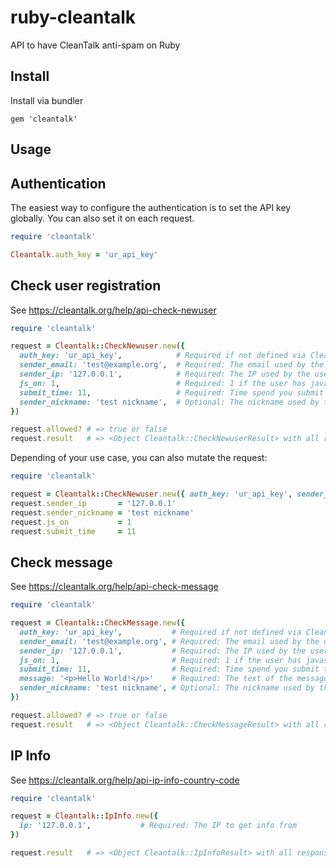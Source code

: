 # ruby-cleantalk

API to have CleanTalk anti-spam on Ruby

## Install

Install via bundler

    gem 'cleantalk'

## Usage

## Authentication

The easiest way to configure the authentication is to set the API key globally. You can also set it on each request.

```ruby
require 'cleantalk'

Cleantalk.auth_key = 'ur_api_key'
```

## Check user registration

See https://cleantalk.org/help/api-check-newuser

```ruby
require 'cleantalk'

request = Cleantalk::CheckNewuser.new({
  auth_key: 'ur_api_key',            # Required if not defined via Cleantalk.auth_key. the API Key
  sender_email: 'test@example.org',  # Required: The email used by the user
  sender_ip: '127.0.0.1',            # Required: The IP used by the user
  js_on: 1,                          # Required: 1 if the user has javascript enabled, 0 otherwise
  submit_time: 11,                   # Required: Time spend you submit the request in seconds
  sender_nickname: 'test nickname',  # Optional: The nickname used by the user
})

request.allowed? # => true or false
request.result   # => <Object Cleantalk::CheckNewuserResult> with all response data
```

Depending of your use case, you can also mutate the request:

```ruby
require 'cleantalk'

request = Cleantalk::CheckNewuser.new({ auth_key: 'ur_api_key', sender_email: 'test@example.org' })
request.sender_ip       = '127.0.0.1'
request.sender_nickname = 'test nickname'
request.js_on           = 1
request.submit_time     = 11
```

## Check message

See https://cleantalk.org/help/api-check-message

```ruby
require 'cleantalk'

request = Cleantalk::CheckMessage.new({
  auth_key: 'ur_api_key',           # Required if not defined via Cleantalk.auth_key. the API Key
  sender_email: 'test@example.org', # Required: The email used by the user
  sender_ip: '127.0.0.1',           # Required: The IP used by the user
  js_on: 1,                         # Required: 1 if the user has javascript enabled, 0 otherwise
  submit_time: 11,                  # Required: Time spend you submit the request in seconds
  message: '<p>Hello World!</p>'    # Required: The text of the message
  sender_nickname: 'test nickname', # Optional: The nickname used by the user
})

request.allowed? # => true or false
request.result   # => <Object Cleantalk::CheckMessageResult> with all response data
```

## IP Info

See https://cleantalk.org/help/api-ip-info-country-code

```ruby
require 'cleantalk'

request = Cleantalk::IpInfo.new({
  ip: '127.0.0.1',           # Required: The IP to get info from
})

request.result   # => <Object Cleantalk::IpInfoResult> with all response data
```
